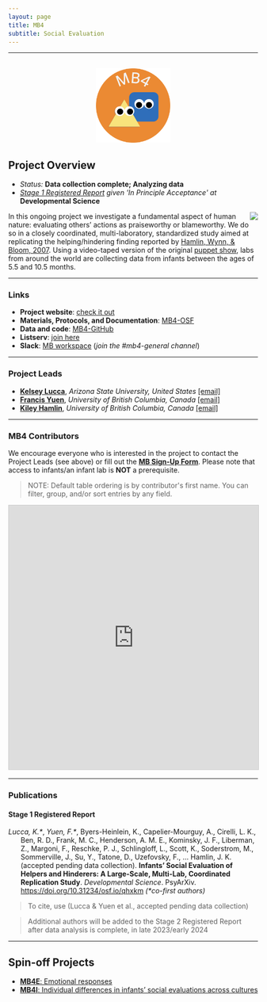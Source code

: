 ```yaml
---
layout: page
title: MB4
subtitle: Social Evaluation
---
```


***

<div class="container">
  <div class="row justify-content-around">
    <div class="col-lg-4" align="center">
      <br>
      <img src="/assets/img/MB4_logo.png" width="150">
    </div>
    <div class="col-lg-8" align="left">
      <h2>Project Overview</h2>
      <ul>
        <li><i>Status:</i> <b>Data collection complete; Analyzing data</b></li>
        <li><i><a href="https://doi.org/10.31234/osf.io/qhxkm" target="_blank">Stage 1 Registered Report</a> given 'In Principle Acceptance' at</i> <b>Developmental Science</b></li>
      </ul>
    </div>
  </div>
</div>


<p><img style="float: right;" src="/assets/img/mb4_site_300px.png">
In this ongoing project we investigate a fundamental aspect of human nature: evaluating others’ actions as praiseworthy or blameworthy. We do so in a closely coordinated, multi-laboratory, standardized study aimed at replicating the helping/hindering finding reported by <a href="https://doi.org/10.1038/nature06288" target="_blank">Hamlin, Wynn, & Bloom, 2007</a>. Using a video-taped version of the original <a href="https://www.youtube.com/watch?v=anCaGBsBOxM" target="_blank">puppet show</a>, labs from around the world are collecting data from infants between the ages of 5.5 and 10.5 months.</p>


***
### Links
* **Project website**: [check it out](https://sites.google.com/view/manybabies4/home)
* **Materials, Protocols, and Documentation**: [MB4-OSF](https://osf.io/xe2pj/)
* **Data and code**: [MB4-GitHub](https://github.com/manybabies/mb4-analysis)
* **Listserv**: [join here](https://groups.google.com/a/manybabies.org/g/mb4-list)
* **Slack**: [MB workspace](https://join.slack.com/t/manybabies/shared_invite/zt-1frvx4ulh-b7ge7X6DY8Yl4HgBW1xBXQ) (*join the #mb4-general channel*)


***
### Project Leads
* [**Kelsey Lucca**](https://isearch.asu.edu/profile/3521043), *Arizona State University, United States* [[email]](mailto:kelsey.lucca@asu.edu)
* [**Francis Yuen**](https://cic.psych.ubc.ca/), *University of British Columbia, Canada* [[email]](mailto:francis.yuen@psych.ubc.ca)
* [**Kiley Hamlin**](https://psych.ubc.ca/profile/kiley-hamlin/), *University of British Columbia, Canada* [[email]](mailto:kiley.hamlin@psych.ubc.ca)


***
### MB4 Contributors

We encourage everyone who is interested in the project to contact the Project Leads (see above) or fill out the [**MB Sign-Up Form**]({{site.baseurl}}/get_involved/). Please note that access to infants/an infant lab is **NOT** a prerequisite.

> NOTE: Default table ordering is by contributor's first name. You can filter, group, and/or sort entries by any field.

<iframe class="airtable-embed" src="https://airtable.com/embed/appRoqMKzcK3NsXt4/shrwcaqu2Gut3aRhU?backgroundColor=blueDusty&viewControls=on" frameborder="0" onmousewheel="" width="100%" height="533" style="background: transparent; border: 1px solid #ccc;"></iframe>

***
### Publications

<h4>Stage 1 Registered Report</h4>
<p style="padding-left: 25px; text-indent: -25px"><i>Lucca, K.*</i>, <i>Yuen, F.*</i>, Byers-Heinlein, K., Capelier-Mourguy, A., Cirelli, L. K., Ben, R. D., Frank, M. C., Henderson, A. M. E., Kominsky, J. F., Liberman, Z., Margoni, F., Reschke, P. J., Schlingloff, L., Scott, K., Soderstrom, M., Sommerville, J., Su, Y., Tatone, D., Uzefovsky, F., … Hamlin, J. K. (accepted pending data collection). <b>Infants’ Social Evaluation of Helpers and Hinderers: A Large-Scale, Multi-Lab, Coordinated Replication Study</b>. <i>Developmental Science</i>. PsyArXiv. <a href="https://doi.org/10.31234/osf.io/qhxkm" target="_blank">https://doi.org/10.31234/osf.io/qhxkm</a> <i>(*co-first authors)</i></p>

> To cite, use (Lucca & Yuen et al., accepted pending data collection)

> Additional authors will be added to the Stage 2 Registered Report after data analysis is complete, in late 2023/early 2024


***
## Spin-off Projects
* [**MB4E**: Emotional responses]({{site.baseurl}}/MB4E/)
* [**MB4I**: Individual differences in infants’ social evaluations across cultures]({{site.baseurl}}/MB4I/)